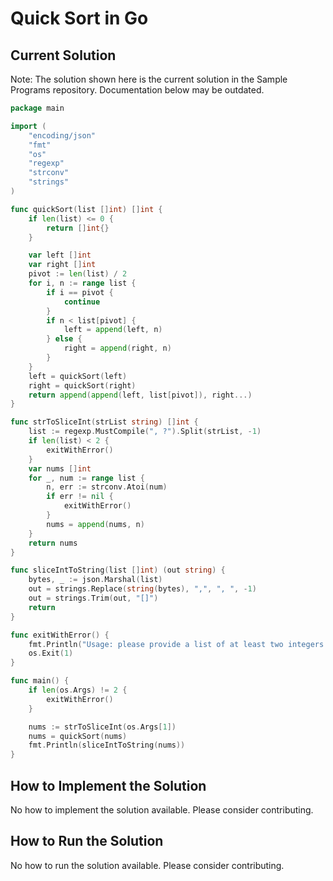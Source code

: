 # Quick Sort in Go

## Current Solution

Note: The solution shown here is the current solution in the Sample Programs repository. Documentation below may be outdated.

```Go
package main

import (
	"encoding/json"
	"fmt"
	"os"
	"regexp"
	"strconv"
	"strings"
)

func quickSort(list []int) []int {
	if len(list) <= 0 {
		return []int{}
	}

	var left []int
	var right []int
	pivot := len(list) / 2
	for i, n := range list {
		if i == pivot {
			continue
		}
		if n < list[pivot] {
			left = append(left, n)
		} else {
			right = append(right, n)
		}
	}
	left = quickSort(left)
	right = quickSort(right)
	return append(append(left, list[pivot]), right...)
}

func strToSliceInt(strList string) []int {
	list := regexp.MustCompile(", ?").Split(strList, -1)
	if len(list) < 2 {
		exitWithError()
	}
	var nums []int
	for _, num := range list {
		n, err := strconv.Atoi(num)
		if err != nil {
			exitWithError()
		}
		nums = append(nums, n)
	}
	return nums
}

func sliceIntToString(list []int) (out string) {
	bytes, _ := json.Marshal(list)
	out = strings.Replace(string(bytes), ",", ", ", -1)
	out = strings.Trim(out, "[]")
	return
}

func exitWithError() {
	fmt.Println("Usage: please provide a list of at least two integers to sort in the format \"1, 2, 3, 4, 5\"")
	os.Exit(1)
}

func main() {
	if len(os.Args) != 2 {
		exitWithError()
	}

	nums := strToSliceInt(os.Args[1])
	nums = quickSort(nums)
	fmt.Println(sliceIntToString(nums))
}

```

## How to Implement the Solution

No how to implement the solution available. Please consider contributing.

## How to Run the Solution

No how to run the solution available. Please consider contributing.